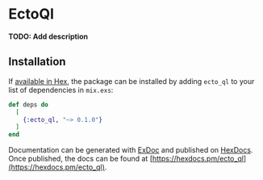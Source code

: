 # EctoQl

**TODO: Add description**

## Installation

If [available in Hex](https://hex.pm/docs/publish), the package can be installed
by adding `ecto_ql` to your list of dependencies in `mix.exs`:

```elixir
def deps do
  [
    {:ecto_ql, "~> 0.1.0"}
  ]
end
```

Documentation can be generated with [ExDoc](https://github.com/elixir-lang/ex_doc)
and published on [HexDocs](https://hexdocs.pm). Once published, the docs can
be found at [https://hexdocs.pm/ecto_ql](https://hexdocs.pm/ecto_ql).

